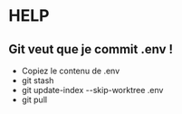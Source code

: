 # HELP

## Git veut que je commit .env !

* Copiez le contenu de .env
* git stash
* git update-index --skip-worktree .env
* git pull